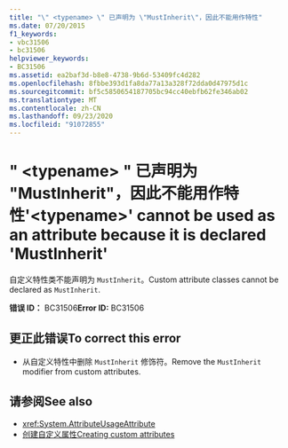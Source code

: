 ```yaml
---
title: "\" <typename> \" 已声明为 \"MustInherit\"，因此不能用作特性"
ms.date: 07/20/2015
f1_keywords:
- vbc31506
- bc31506
helpviewer_keywords:
- BC31506
ms.assetid: ea2baf3d-b8e8-4738-9b6d-53409fc4d282
ms.openlocfilehash: 8fbbe393d1fa8da77a13a328f72dda0d47975d1c
ms.sourcegitcommit: bf5c5850654187705bc94cc40ebfb62fe346ab02
ms.translationtype: MT
ms.contentlocale: zh-CN
ms.lasthandoff: 09/23/2020
ms.locfileid: "91072855"
---
```

# <a name="typename-cannot-be-used-as-an-attribute-because-it-is-declared-mustinherit"></a><span data-ttu-id="5810c-102">" \<typename> " 已声明为 "MustInherit"，因此不能用作特性</span><span class="sxs-lookup"><span data-stu-id="5810c-102">'\<typename>' cannot be used as an attribute because it is declared 'MustInherit'</span></span>

<span data-ttu-id="5810c-103">自定义特性类不能声明为 `MustInherit`。</span><span class="sxs-lookup"><span data-stu-id="5810c-103">Custom attribute classes cannot be declared as `MustInherit`.</span></span>  
  
 <span data-ttu-id="5810c-104">**错误 ID：** BC31506</span><span class="sxs-lookup"><span data-stu-id="5810c-104">**Error ID:** BC31506</span></span>  
  
## <a name="to-correct-this-error"></a><span data-ttu-id="5810c-105">更正此错误</span><span class="sxs-lookup"><span data-stu-id="5810c-105">To correct this error</span></span>  
  
- <span data-ttu-id="5810c-106">从自定义特性中删除 `MustInherit` 修饰符。</span><span class="sxs-lookup"><span data-stu-id="5810c-106">Remove the `MustInherit` modifier from custom attributes.</span></span>  
  
## <a name="see-also"></a><span data-ttu-id="5810c-107">请参阅</span><span class="sxs-lookup"><span data-stu-id="5810c-107">See also</span></span>

- <xref:System.AttributeUsageAttribute>
- [<span data-ttu-id="5810c-108">创建自定义属性</span><span class="sxs-lookup"><span data-stu-id="5810c-108">Creating custom attributes</span></span>](../programming-guide/concepts/attributes/creating-custom-attributes.md)
